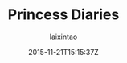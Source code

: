 ---
title: "Princess Diaries"
github: https://github.com/laixintao/Princess-Diaries
demo: http://laixintao.github.io/Princess-Diaries.html 
author: laixintao

ssg:
  - Jekyll
cms:
  - No Cms
date: 2015-11-21T15:15:37Z
github_branch: master
---